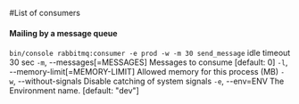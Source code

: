 #List of consumers

#### Mailing by a message queue
`bin/console rabbitmq:consumer -e prod -w -m 30 send_message`
idle timeout 30 sec
  `-m`, --messages[=MESSAGES]          Messages to consume [default: 0]
  `-l`, --memory-limit[=MEMORY-LIMIT]  Allowed memory for this process (MB)
  `-w`, --without-signals              Disable catching of system signals
  `-e`, --env=ENV                      The Environment name. [default: "dev"]